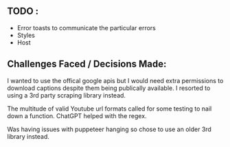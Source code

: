 ## TODO :
- Error toasts to communicate the particular errors
- Styles
- Host

## Challenges Faced / Decisions Made:
I wanted to use the offical google apis but I would need extra permissions to download captions despite them being publically available. I resorted to using a 3rd party scraping library instead.

The multitude of valid Youtube url formats called for some testing to nail down a function. ChatGPT helped with the regex.

Was having issues with puppeteer hanging so chose to use an older 3rd library instead.
